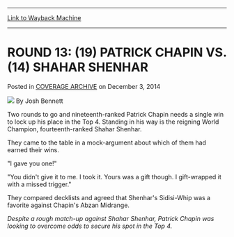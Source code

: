 
---
[Link to Wayback Machine](https://web.archive.org/web/20150101032834/http://magic.wizards.com/en/events/coverage/2014WC/round-13-19-patrick-chapin-vs-14-shahar-shenhar-2014-12-03)

[_metadata_:author]:- "Josh Bennett"
[_metadata_:description]:- "Two rounds to go and nineteenth-ranked Patrick Chapin needs a single win to lock up his place in the Top 4. Standing in his way is the reigning World Champion, fourteenth-ranked Shahar Shenhar. They came to the table in a mock-argument about which of them had earned their wins. `I gave you one!` `You didn't give it to me. I took it. Yours was a gift though. I gift-wrapped it with a missed trigger.` They compared decklists and agreed that Shenhar's Sidisi-Whip was a favorite against Chapin's Abzan Midrange."
[_metadata_:generator]:- "Drupal 7 (http://drupal.org)"
[_metadata_:node]:- "315456"
[_metadata_:publish_date]:- "2014-12-03"
[_metadata_:source]:- "div-main-content"
[_metadata_:title]:- "ROUND 13: (19) PATRICK CHAPIN VS. (14) SHAHAR SHENHAR"
[_metadata_:wayback_capture_timestamp]:- "2015-01-01 03:28:34"
[_metadata_:wayback_raw_url]:- "https://web.archive.org/web/20150101032834id_/http://magic.wizards.com/en/events/coverage/2014WC/round-13-19-patrick-chapin-vs-14-shahar-shenhar-2014-12-03"
[_metadata_:wayback_url]:- "http://magic.wizards.com/en/events/coverage/2014WC/round-13-19-patrick-chapin-vs-14-shahar-shenhar-2014-12-03"
---


ROUND 13: (19) PATRICK CHAPIN VS. (14) SHAHAR SHENHAR
=====================================================



 Posted in [COVERAGE ARCHIVE](/en/events/coverage)
 on December 3, 2014 






![](https://media.magic.wizards.com/styles/auth_small/public/images/person/authorpic_joshbennett.jpg)
By Josh Bennett










Two rounds to go and nineteenth-ranked Patrick Chapin needs a single win to lock up his place in the Top 4. Standing in his way is the reigning World Champion, fourteenth-ranked Shahar Shenhar.


They came to the table in a mock-argument about which of them had earned their wins.


"I gave you one!"


"You didn't give it to me. I took it. Yours was a gift though. I gift-wrapped it with a missed trigger."


They compared decklists and agreed that Shenhar's Sidisi-Whip was a favorite against Chapin's Abzan Midrange.




*Despite a rough match-up against Shahar Shenhar, Patrick Chapin was looking to overcome odds to secure his spot in the Top 4.* 




  






